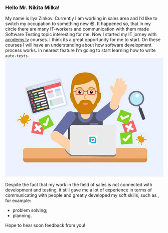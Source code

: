 ### Hello Mr. Nikita Milka! 
My name is Ilya Zinkov. Currently I am working in sales area and I’d like to switch my occupation to something new :sunglasses:. It happened so, that in my circle there are many IT-workers and communication with them made Software Testing topic interesting for me.
Now I started my IT jorney with [acodemy.lv](https://acodemy.lv/ru) courses. I think its a great opportunity for me to start.
On these courses I will have an understanding about how software development process works. In nearest feature I’m going to start learning how to write `auto-tests`. ![QA](img/QA.jpg)

Despite the fact that my work in the field of sales is not connected with development and testing, it still gave me a lot of experience in terms of communicating with people and greatly developed my soft skills, such as , for example:
- problem solving;
- planning.

Hope to hear soon feedback from you! 